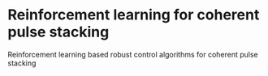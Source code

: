 # Reinforcement learning for coherent pulse stacking

Reinforcement learning based robust control algorithms for coherent pulse stacking

